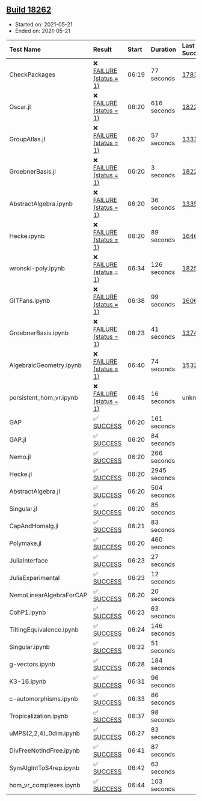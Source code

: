 ## [Build 18262](https://oscarci.mathematik.uni-kl.de/job/oscar/18262/)

* Started on: 2021-05-21
* Ended on: 2021-05-21

| Test Name    | Result | Start | Duration | Last Success | First Failure |
|:-------------|:-------|:------|:---------|:-------------|:--------------|
| CheckPackages | ❌ [FAILURE (status = 1)](https://oscarci.mathematik.uni-kl.de/job/oscar/18262/artifact/logs/build-18262/CheckPackages.log) | 06:19 | 77 seconds | [17832](https://oscarci.mathematik.uni-kl.de/job/oscar/17832/) | [17833](https://oscarci.mathematik.uni-kl.de/job/oscar/17833/) |
| Oscar.jl | ❌ [FAILURE (status = 1)](https://oscarci.mathematik.uni-kl.de/job/oscar/18262/artifact/logs/build-18262/Oscar.jl.log) | 06:20 | 616 seconds | [18228](https://oscarci.mathematik.uni-kl.de/job/oscar/18228/) | [18229](https://oscarci.mathematik.uni-kl.de/job/oscar/18229/) |
| GroupAtlas.jl | ❌ [FAILURE (status = 1)](https://oscarci.mathematik.uni-kl.de/job/oscar/18262/artifact/logs/build-18262/GroupAtlas.jl.log) | 06:20 | 57 seconds | [13311](https://oscarci.mathematik.uni-kl.de/job/oscar/13311/) | [13312](https://oscarci.mathematik.uni-kl.de/job/oscar/13312/) |
| GroebnerBasis.jl | ❌ [FAILURE (status = 1)](https://oscarci.mathematik.uni-kl.de/job/oscar/18262/artifact/logs/build-18262/GroebnerBasis.jl.log) | 06:20 | 3 seconds | [18228](https://oscarci.mathematik.uni-kl.de/job/oscar/18228/) | [18229](https://oscarci.mathematik.uni-kl.de/job/oscar/18229/) |
| AbstractAlgebra.ipynb | ❌ [FAILURE (status = 1)](https://oscarci.mathematik.uni-kl.de/job/oscar/18262/artifact/logs/build-18262/AbstractAlgebra.ipynb.log) | 06:20 | 36 seconds | [13355](https://oscarci.mathematik.uni-kl.de/job/oscar/13355/) | [13356](https://oscarci.mathematik.uni-kl.de/job/oscar/13356/) |
| Hecke.ipynb | ❌ [FAILURE (status = 1)](https://oscarci.mathematik.uni-kl.de/job/oscar/18262/artifact/logs/build-18262/Hecke.ipynb.log) | 06:20 | 89 seconds | [16463](https://oscarci.mathematik.uni-kl.de/job/oscar/16463/) | [16464](https://oscarci.mathematik.uni-kl.de/job/oscar/16464/) |
| wronski-poly.ipynb | ❌ [FAILURE (status = 1)](https://oscarci.mathematik.uni-kl.de/job/oscar/18262/artifact/logs/build-18262/wronski-poly.ipynb.log) | 06:34 | 126 seconds | [18257](https://oscarci.mathematik.uni-kl.de/job/oscar/18257/) | [18258](https://oscarci.mathematik.uni-kl.de/job/oscar/18258/) |
| GITFans.ipynb | ❌ [FAILURE (status = 1)](https://oscarci.mathematik.uni-kl.de/job/oscar/18262/artifact/logs/build-18262/GITFans.ipynb.log) | 06:38 | 99 seconds | [16068](https://oscarci.mathematik.uni-kl.de/job/oscar/16068/) | [16069](https://oscarci.mathematik.uni-kl.de/job/oscar/16069/) |
| GroebnerBasis.ipynb | ❌ [FAILURE (status = 1)](https://oscarci.mathematik.uni-kl.de/job/oscar/18262/artifact/logs/build-18262/GroebnerBasis.ipynb.log) | 06:23 | 41 seconds | [13748](https://oscarci.mathematik.uni-kl.de/job/oscar/13748/) | [13749](https://oscarci.mathematik.uni-kl.de/job/oscar/13749/) |
| AlgebraicGeometry.ipynb | ❌ [FAILURE (status = 1)](https://oscarci.mathematik.uni-kl.de/job/oscar/18262/artifact/logs/build-18262/AlgebraicGeometry.ipynb.log) | 06:40 | 74 seconds | [15322](https://oscarci.mathematik.uni-kl.de/job/oscar/15322/) | [15323](https://oscarci.mathematik.uni-kl.de/job/oscar/15323/) |
| persistent_hom_vr.ipynb | ❌ [FAILURE (status = 1)](https://oscarci.mathematik.uni-kl.de/job/oscar/18262/artifact/logs/build-18262/persistent_hom_vr.ipynb.log) | 06:45 | 16 seconds | unknown | unknown |
| GAP | ✅ [SUCCESS](https://oscarci.mathematik.uni-kl.de/job/oscar/18262/artifact/logs/build-18262/GAP.log) | 06:20 | 161 seconds |  |  |
| GAP.jl | ✅ [SUCCESS](https://oscarci.mathematik.uni-kl.de/job/oscar/18262/artifact/logs/build-18262/GAP.jl.log) | 06:20 | 84 seconds |  |  |
| Nemo.jl | ✅ [SUCCESS](https://oscarci.mathematik.uni-kl.de/job/oscar/18262/artifact/logs/build-18262/Nemo.jl.log) | 06:20 | 266 seconds |  |  |
| Hecke.jl | ✅ [SUCCESS](https://oscarci.mathematik.uni-kl.de/job/oscar/18262/artifact/logs/build-18262/Hecke.jl.log) | 06:20 | 2945 seconds |  |  |
| AbstractAlgebra.jl | ✅ [SUCCESS](https://oscarci.mathematik.uni-kl.de/job/oscar/18262/artifact/logs/build-18262/AbstractAlgebra.jl.log) | 06:20 | 504 seconds |  |  |
| Singular.jl | ✅ [SUCCESS](https://oscarci.mathematik.uni-kl.de/job/oscar/18262/artifact/logs/build-18262/Singular.jl.log) | 06:20 | 85 seconds |  |  |
| CapAndHomalg.jl | ✅ [SUCCESS](https://oscarci.mathematik.uni-kl.de/job/oscar/18262/artifact/logs/build-18262/CapAndHomalg.jl.log) | 06:21 | 83 seconds |  |  |
| Polymake.jl | ✅ [SUCCESS](https://oscarci.mathematik.uni-kl.de/job/oscar/18262/artifact/logs/build-18262/Polymake.jl.log) | 06:20 | 460 seconds |  |  |
| JuliaInterface | ✅ [SUCCESS](https://oscarci.mathematik.uni-kl.de/job/oscar/18262/artifact/logs/build-18262/JuliaInterface.log) | 06:23 | 27 seconds |  |  |
| JuliaExperimental | ✅ [SUCCESS](https://oscarci.mathematik.uni-kl.de/job/oscar/18262/artifact/logs/build-18262/JuliaExperimental.log) | 06:23 | 12 seconds |  |  |
| NemoLinearAlgebraForCAP | ✅ [SUCCESS](https://oscarci.mathematik.uni-kl.de/job/oscar/18262/artifact/logs/build-18262/NemoLinearAlgebraForCAP.log) | 06:20 | 20 seconds |  |  |
| CohP1.ipynb | ✅ [SUCCESS](https://oscarci.mathematik.uni-kl.de/job/oscar/18262/artifact/logs/build-18262/CohP1.ipynb.log) | 06:23 | 63 seconds |  |  |
| TiltingEquivalence.ipynb | ✅ [SUCCESS](https://oscarci.mathematik.uni-kl.de/job/oscar/18262/artifact/logs/build-18262/TiltingEquivalence.ipynb.log) | 06:24 | 146 seconds |  |  |
| Singular.ipynb | ✅ [SUCCESS](https://oscarci.mathematik.uni-kl.de/job/oscar/18262/artifact/logs/build-18262/Singular.ipynb.log) | 06:22 | 51 seconds |  |  |
| g-vectors.ipynb | ✅ [SUCCESS](https://oscarci.mathematik.uni-kl.de/job/oscar/18262/artifact/logs/build-18262/g-vectors.ipynb.log) | 06:28 | 184 seconds |  |  |
| K3-16.ipynb | ✅ [SUCCESS](https://oscarci.mathematik.uni-kl.de/job/oscar/18262/artifact/logs/build-18262/K3-16.ipynb.log) | 06:31 | 96 seconds |  |  |
| c-automorphisms.ipynb | ✅ [SUCCESS](https://oscarci.mathematik.uni-kl.de/job/oscar/18262/artifact/logs/build-18262/c-automorphisms.ipynb.log) | 06:33 | 86 seconds |  |  |
| Tropicalization.ipynb | ✅ [SUCCESS](https://oscarci.mathematik.uni-kl.de/job/oscar/18262/artifact/logs/build-18262/Tropicalization.ipynb.log) | 06:37 | 98 seconds |  |  |
| uMPS(2,2,4)_0dim.ipynb | ✅ [SUCCESS](https://oscarci.mathematik.uni-kl.de/job/oscar/18262/artifact/logs/build-18262/uMPS-2-2-4-_0dim.ipynb.log) | 06:27 | 83 seconds |  |  |
| DivFreeNotIndFree.ipynb | ✅ [SUCCESS](https://oscarci.mathematik.uni-kl.de/job/oscar/18262/artifact/logs/build-18262/DivFreeNotIndFree.ipynb.log) | 06:41 | 87 seconds |  |  |
| SymAlgIntToS4rep.ipynb | ✅ [SUCCESS](https://oscarci.mathematik.uni-kl.de/job/oscar/18262/artifact/logs/build-18262/SymAlgIntToS4rep.ipynb.log) | 06:42 | 63 seconds |  |  |
| hom_vr_complexes.ipynb | ✅ [SUCCESS](https://oscarci.mathematik.uni-kl.de/job/oscar/18262/artifact/logs/build-18262/hom_vr_complexes.ipynb.log) | 06:44 | 103 seconds |  |  |
